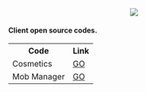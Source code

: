 <center><img src="https://i.ibb.co/crBPKCT/logo.png"></center>

<h4>Client open source codes.</h4>


<table>
  <tr>
    <th>Code</th>
    <th>Link</th>
  </tr>
  <tr>
    <td>Cosmetics</td>
    <td><a href="https://github.com/zPoyraz/CamelotClient/tree/main/cosmetics">GO</a></td>
  </tr>
  <tr>
    <td>Mob Manager</td>
    <td><a href="https://github.com/zPoyraz/CamelotClient/tree/main/mobs">GO</a></td>
  </tr>
</table>
